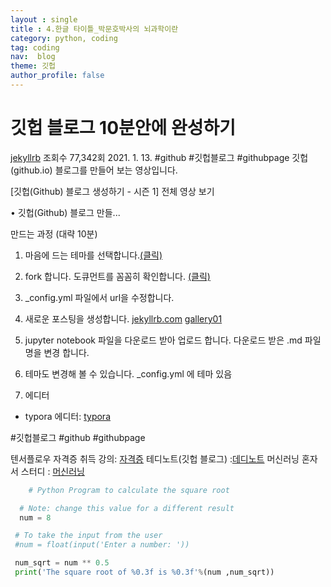 ```yaml
---
layout : single 
title : 4.한글 타이틀_박문호박사의 뇌과학이란
category: python, coding
tag: coding
nav:  blog
theme: 깃헙
author_profile: false
---
```

# 깃헙 블로그 10분안에 완성하기
  [jekyllrb](https://jekyllrb.com/docs/post/)
  조회수 77,342회  2021. 1. 13.  #github #깃헙블로그 #githubpage
  깃헙(github.io) 블로그를 만들어 보는 영상입니다.

  [깃헙(Github) 블로그 생성하기 - 시즌 1] 
  전체 영상 보기


   • 깃헙(Github) 블로그 만들...  

  만드는 과정 (대략 10분)
  1. 마음에 드는 테마를 선택합니다.[(클릭)](https://github.com/topics/jekyll-theme)

  2. fork 합니다.
  도큐먼트를 꼼꼼히 확인합니다.
  [(클릭)](https://mmistakes.github.io/minimal-m...)

  3. _config.yml 파일에서 url을 수정합니다.

  4. 새로운 포스팅을 생성합니다.
     [jekyllrb.com](https://jekyllrb.com/docs/posts/)
     [gallery01](/Users/kch/Documents/GitHub/kchair777.github.io/images/2023-07-15-second/gallery01.jpg)


  5. jupyter notebook 파일을 다운로드 받아 업로드 합니다.
  다운로드 받은 .md 파일 명을 변경 합니다.

  6. 테마도 변경해 볼 수 있습니다.
  _config.yml 에 테마 있음

  7. 에디터
  - typora 에디터: [typora](https://typora.io/)

  #깃헙블로그 #github #githubpage
  
  텐서플로우 자격증 취득 강의: [자격증](https://bit.ly/tfcert-vod)
  테디노트(깃헙 블로그) :[데디노트](https://teddylee777.github.io)
  머신러닝 혼자서 스터디 : [머신러닝](https://github.com/teddylee777/machin...)

  ~~~python
      # Python Program to calculate the square root

    # Note: change this value for a different result
    num = 8 

   # To take the input from the user
   #num = float(input('Enter a number: '))

   num_sqrt = num ** 0.5
   print('The square root of %0.3f is %0.3f'%(num ,num_sqrt))  
  ~~~

